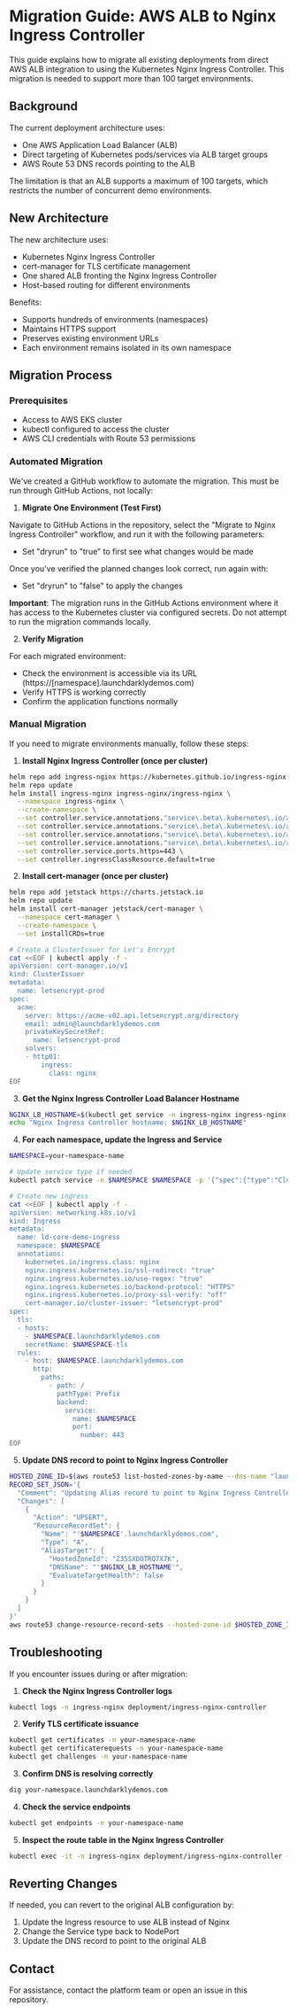 # Migration Guide: AWS ALB to Nginx Ingress Controller

This guide explains how to migrate all existing deployments from direct AWS ALB integration to using the Kubernetes Nginx Ingress Controller. This migration is needed to support more than 100 target environments.

## Background

The current deployment architecture uses:
- One AWS Application Load Balancer (ALB)
- Direct targeting of Kubernetes pods/services via ALB target groups
- AWS Route 53 DNS records pointing to the ALB

The limitation is that an ALB supports a maximum of 100 targets, which restricts the number of concurrent demo environments.

## New Architecture

The new architecture uses:
- Kubernetes Nginx Ingress Controller
- cert-manager for TLS certificate management
- One shared ALB fronting the Nginx Ingress Controller
- Host-based routing for different environments

Benefits:
- Supports hundreds of environments (namespaces)
- Maintains HTTPS support
- Preserves existing environment URLs
- Each environment remains isolated in its own namespace

## Migration Process

### Prerequisites
- Access to AWS EKS cluster
- kubectl configured to access the cluster
- AWS CLI credentials with Route 53 permissions

### Automated Migration

We've created a GitHub workflow to automate the migration. This must be run through GitHub Actions, not locally:

1. **Migrate One Environment (Test First)**

Navigate to GitHub Actions in the repository, select the "Migrate to Nginx Ingress Controller" workflow, and run it with the following parameters:
   - Set "dryrun" to "true" to first see what changes would be made

Once you've verified the planned changes look correct, run again with:
   - Set "dryrun" to "false" to apply the changes

**Important**: The migration runs in the GitHub Actions environment where it has access to the Kubernetes cluster via configured secrets. Do not attempt to run the migration commands locally.

2. **Verify Migration**

For each migrated environment:
   - Check the environment is accessible via its URL (https://[namespace].launchdarklydemos.com)
   - Verify HTTPS is working correctly
   - Confirm the application functions normally

### Manual Migration

If you need to migrate environments manually, follow these steps:

1. **Install Nginx Ingress Controller (once per cluster)**

```bash
helm repo add ingress-nginx https://kubernetes.github.io/ingress-nginx
helm repo update
helm install ingress-nginx ingress-nginx/ingress-nginx \
  --namespace ingress-nginx \
  --create-namespace \
  --set controller.service.annotations."service\.beta\.kubernetes\.io/aws-load-balancer-type"="nlb" \
  --set controller.service.annotations."service\.beta\.kubernetes\.io/aws-load-balancer-ssl-cert"="arn:aws:acm:us-east-1:955116512041:certificate/fa29cb5d-f635-40df-89cc-70db82c93845" \
  --set controller.service.annotations."service\.beta\.kubernetes\.io/aws-load-balancer-ssl-ports"="https" \
  --set controller.service.annotations."service\.beta\.kubernetes\.io/aws-load-balancer-backend-protocol"="ssl" \
  --set controller.service.ports.https=443 \
  --set controller.ingressClassResource.default=true
```

2. **Install cert-manager (once per cluster)**

```bash
helm repo add jetstack https://charts.jetstack.io
helm repo update
helm install cert-manager jetstack/cert-manager \
  --namespace cert-manager \
  --create-namespace \
  --set installCRDs=true

# Create a ClusterIssuer for Let's Encrypt
cat <<EOF | kubectl apply -f -
apiVersion: cert-manager.io/v1
kind: ClusterIssuer
metadata:
  name: letsencrypt-prod
spec:
  acme:
    server: https://acme-v02.api.letsencrypt.org/directory
    email: admin@launchdarklydemos.com
    privateKeySecretRef:
      name: letsencrypt-prod
    solvers:
    - http01:
        ingress:
          class: nginx
EOF
```

3. **Get the Nginx Ingress Controller Load Balancer Hostname**

```bash
NGINX_LB_HOSTNAME=$(kubectl get service -n ingress-nginx ingress-nginx-controller -o jsonpath='{.status.loadBalancer.ingress[0].hostname}')
echo "Nginx Ingress Controller hostname: $NGINX_LB_HOSTNAME"
```

4. **For each namespace, update the Ingress and Service**

```bash
NAMESPACE=your-namespace-name

# Update service type if needed
kubectl patch service -n $NAMESPACE $NAMESPACE -p '{"spec":{"type":"ClusterIP"}}'

# Create new ingress
cat <<EOF | kubectl apply -f -
apiVersion: networking.k8s.io/v1
kind: Ingress
metadata:
  name: ld-core-demo-ingress
  namespace: $NAMESPACE
  annotations:
    kubernetes.io/ingress.class: nginx
    nginx.ingress.kubernetes.io/ssl-redirect: "true"
    nginx.ingress.kubernetes.io/use-regex: "true"
    nginx.ingress.kubernetes.io/backend-protocol: "HTTPS"
    nginx.ingress.kubernetes.io/proxy-ssl-verify: "off"
    cert-manager.io/cluster-issuer: "letsencrypt-prod"
spec:
  tls:
  - hosts:
    - $NAMESPACE.launchdarklydemos.com
    secretName: $NAMESPACE-tls
  rules:
    - host: $NAMESPACE.launchdarklydemos.com
      http:
        paths:
          - path: /
            pathType: Prefix
            backend:
              service:
                name: $NAMESPACE
                port:
                  number: 443
EOF
```

5. **Update DNS record to point to Nginx Ingress Controller**

```bash
HOSTED_ZONE_ID=$(aws route53 list-hosted-zones-by-name --dns-name "launchdarklydemos.com." --query "HostedZones[0].Id" --output text)
RECORD_SET_JSON='{
  "Comment": "Updating Alias record to point to Nginx Ingress Controller",
  "Changes": [
    {
      "Action": "UPSERT",
      "ResourceRecordSet": {
        "Name": "'$NAMESPACE'.launchdarklydemos.com",
        "Type": "A",
        "AliasTarget": {
          "HostedZoneId": "Z35SXDOTRQ7X7K",
          "DNSName": "'$NGINX_LB_HOSTNAME'",
          "EvaluateTargetHealth": false
        }
      }
    }
  ]
}'
aws route53 change-resource-record-sets --hosted-zone-id $HOSTED_ZONE_ID --change-batch "$RECORD_SET_JSON"
```

## Troubleshooting

If you encounter issues during or after migration:

1. **Check the Nginx Ingress Controller logs**
```bash
kubectl logs -n ingress-nginx deployment/ingress-nginx-controller
```

2. **Verify TLS certificate issuance**
```bash
kubectl get certificates -n your-namespace-name
kubectl get certificaterequests -n your-namespace-name
kubectl get challenges -n your-namespace-name
```

3. **Confirm DNS is resolving correctly**
```bash
dig your-namespace.launchdarklydemos.com
```

4. **Check the service endpoints**
```bash
kubectl get endpoints -n your-namespace-name
```

5. **Inspect the route table in the Nginx Ingress Controller**
```bash
kubectl exec -it -n ingress-nginx deployment/ingress-nginx-controller -- /bin/bash -c "nginx -T"
```

## Reverting Changes

If needed, you can revert to the original ALB configuration by:

1. Update the Ingress resource to use ALB instead of Nginx
2. Change the Service type back to NodePort
3. Update the DNS record to point to the original ALB

## Contact

For assistance, contact the platform team or open an issue in this repository.